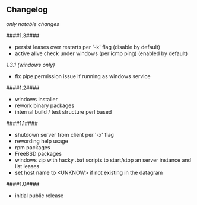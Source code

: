 ## Changelog
  
*only notable changes*  

####1.3####
- persist leases over restarts per '-k' flag (disable by default)
- active alive check under windows (per icmp ping) (enabled by default)

*1.3.1 (windows only)*

  - fix pipe permission issue if running as windows service
 
####1.2####
- windows installer
- rework binary packages
- internal build / test structure perl based

####1.1####
- shutdown server from client per '-x' flag
- rewording help usage
- rpm packages
- FreeBSD packages
- windows zip with hacky .bat scripts to start/stop an server instance and list leases
- set host name to \<UNKNOW\> if not existing in the datagram
  
####1.0####
- initial public release
